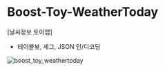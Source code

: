 # Boost-Toy-WeatherToday
[날씨정보 토이앱]
- 테이블뷰, 세그, JSON 인/디코딩

![boost_toy_weathertoday](https://user-images.githubusercontent.com/72122503/166133833-8d5b0121-d9db-45e4-a8cd-ca1fa4b8b6dc.gif)
